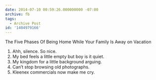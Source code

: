 ```yaml
---
date: 2014-07-10 00:59:26.000000000 -07:00
archive: fb
tags: 
  - Archive Post
id: '1404979166'
---
```


The Five Phases Of Being Home While Your Family Is Away on Vacation

1. Ahh, silence. So nice.
2. My bed feels a little empty but boy is it quiet.
3. My kingdom for a little background arguing.
4. Can’t stop browsing old photographs.
5. Kleenex commercials now make me cry.
